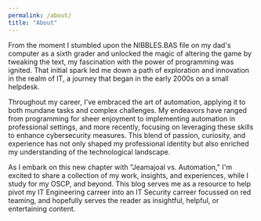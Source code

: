 ```yaml
---
permalink: /about/
title: "About"
---
```


From the moment I stumbled upon the NIBBLES.BAS file on my dad's computer as a sixth grader and unlocked the magic of altering the game by tweaking the text, my fascination with the power of programming was ignited. That initial spark led me down a path of exploration and innovation in the realm of IT, a journey that began in the early 2000s on a small helpdesk.

Throughout my career, I've embraced the art of automation, applying it to both mundane tasks and complex challenges. My endeavors have ranged from programming for sheer enjoyment to implementing automation in professional settings, and more recently, focusing on leveraging these skills to enhance cybersecurity measures. This blend of passion, curiosity, and experience has not only shaped my professional identity but also enriched my understanding of the technological landscape.

As I embark on this new chapter with "Jeamajoal vs. Automation," I'm excited to share a collection of my work, insights, and experiences, while I study for my OSCP, and beyond. This blog serves me as a resource to help pivot my IT Engineering carreer into an IT Security carreer focussed on red teaming, and hopefully serves the reader as insightful, helpful, or entertaining content.
